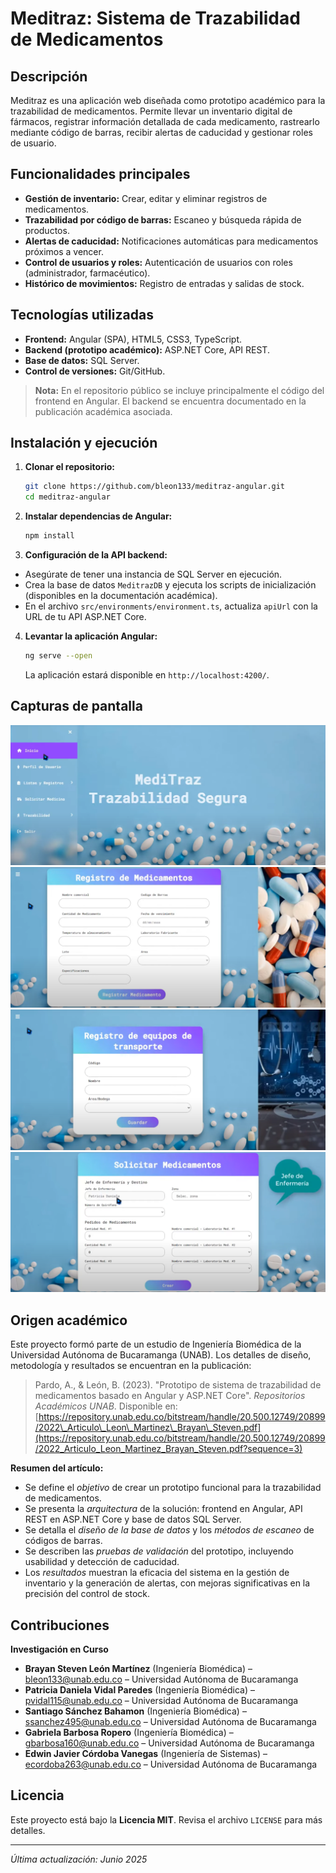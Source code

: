 # Meditraz: Sistema de Trazabilidad de Medicamentos

## Descripción

Meditraz es una aplicación web diseñada como prototipo académico para la trazabilidad de medicamentos. Permite llevar un inventario digital de fármacos, registrar información detallada de cada medicamento, rastrearlo mediante código de barras, recibir alertas de caducidad y gestionar roles de usuario.

## Funcionalidades principales

* **Gestión de inventario:** Crear, editar y eliminar registros de medicamentos.
* **Trazabilidad por código de barras:** Escaneo y búsqueda rápida de productos.
* **Alertas de caducidad:** Notificaciones automáticas para medicamentos próximos a vencer.
* **Control de usuarios y roles:** Autenticación de usuarios con roles (administrador, farmacéutico).
* **Histórico de movimientos:** Registro de entradas y salidas de stock.

## Tecnologías utilizadas

* **Frontend:** Angular (SPA), HTML5, CSS3, TypeScript.
* **Backend (prototipo académico):** ASP.NET Core, API REST.
* **Base de datos:** SQL Server.
* **Control de versiones:** Git/GitHub.

> **Nota:** En el repositorio público se incluye principalmente el código del frontend en Angular. El backend se encuentra documentado en la publicación académica asociada.

## Instalación y ejecución

1. **Clonar el repositorio:**

   ```bash
   git clone https://github.com/bleon133/meditraz-angular.git
   cd meditraz-angular
   ```

2. **Instalar dependencias de Angular:**

   ```bash
   npm install
   ```

3. **Configuración de la API backend:**

* Asegúrate de tener una instancia de SQL Server en ejecución.
* Crea la base de datos `MeditrazDB` y ejecuta los scripts de inicialización (disponibles en la documentación académica).
* En el archivo `src/environments/environment.ts`, actualiza `apiUrl` con la URL de tu API ASP.NET Core.

4. **Levantar la aplicación Angular:**

   ```bash
   ng serve --open
   ```

   La aplicación estará disponible en `http://localhost:4200/`.

## Capturas de pantalla

<!-- Inserta aquí capturas de la interfaz: formularios de registro, listas de medicamentos, alertas de caducidad, etc. -->

![Listado de Medicamentos](./screenshots/Meditraz.png)
![Detalle de Medicamento](./screenshots/Meditraz2.png)
![Detalle de Medicamento](./screenshots/Meditraz3.png)
![Detalle de Medicamento](./screenshots/Meditraz4.png)

## Origen académico

Este proyecto formó parte de un estudio de Ingeniería Biomédica de la Universidad Autónoma de Bucaramanga (UNAB). Los detalles de diseño, metodología y resultados se encuentran en la publicación:

> Pardo, A., & León, B. (2023). "Prototipo de sistema de trazabilidad de medicamentos basado en Angular y ASP.NET Core". *Repositorios Académicos UNAB*. Disponible en: [https://repository.unab.edu.co/bitstream/handle/20.500.12749/20899/2022\_Articulo\_Leon\_Martinez\_Brayan\_Steven.pdf](https://repository.unab.edu.co/bitstream/handle/20.500.12749/20899/2022_Articulo_Leon_Martinez_Brayan_Steven.pdf?sequence=3)

**Resumen del artículo:**

* Se define el *objetivo* de crear un prototipo funcional para la trazabilidad de medicamentos.
* Se presenta la *arquitectura* de la solución: frontend en Angular, API REST en ASP.NET Core y base de datos SQL Server.
* Se detalla el *diseño de la base de datos* y los *métodos de escaneo* de códigos de barras.
* Se describen las *pruebas de validación* del prototipo, incluyendo usabilidad y detección de caducidad.
* Los *resultados* muestran la eficacia del sistema en la gestión de inventario y la generación de alertas, con mejoras significativas en la precisión del control de stock.

## Contribuciones

**Investigación en Curso**

* **Brayan Steven León Martínez** (Ingeniería Biomédica) – [bleon133@unab.edu.co](mailto:bleon133@unab.edu.co) – Universidad Autónoma de Bucaramanga
* **Patricia Daniela Vidal Paredes** (Ingeniería Biomédica) – [pvidal115@unab.edu.co](mailto:pvidal115@unab.edu.co) – Universidad Autónoma de Bucaramanga
* **Santiago Sánchez Bahamon** (Ingeniería Biomédica) – [ssanchez495@unab.edu.co](mailto:ssanchez495@unab.edu.co) – Universidad Autónoma de Bucaramanga
* **Gabriela Barbosa Ropero** (Ingeniería Biomédica) – [gbarbosa160@unab.edu.co](mailto:gbarbosa160@unab.edu.co) – Universidad Autónoma de Bucaramanga
* **Edwin Javier Córdoba Vanegas** (Ingeniería de Sistemas) – [ecordoba263@unab.edu.co](mailto:ecordoba263@unab.edu.co) – Universidad Autónoma de Bucaramanga

## Licencia

Este proyecto está bajo la **Licencia MIT**. Revisa el archivo `LICENSE` para más detalles.

---

*Última actualización: Junio 2025*
